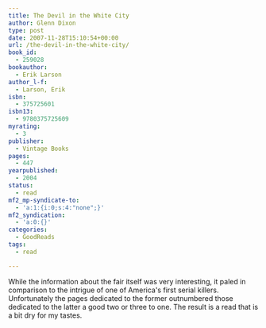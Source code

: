 ```yaml
---
title: The Devil in the White City
author: Glenn Dixon
type: post
date: 2007-11-28T15:10:54+00:00
url: /the-devil-in-the-white-city/
book_id:
  - 259028
bookauthor:
  - Erik Larson
author_l-f:
  - Larson, Erik
isbn:
  - 375725601
isbn13:
  - 9780375725609
myrating:
  - 3
publisher:
  - Vintage Books
pages:
  - 447
yearpublished:
  - 2004
status:
  - read
mf2_mp-syndicate-to:
  - 'a:1:{i:0;s:4:"none";}'
mf2_syndication:
  - 'a:0:{}'
categories:
  - GoodReads
tags:
  - read

---
```

While the information about the fair itself was very interesting, it paled in comparison to the intrigue of one of America's first serial killers. Unfortunately the pages dedicated to the former outnumbered those dedicated to the latter a good two or three to one. The result is a read that is a bit dry for my tastes.